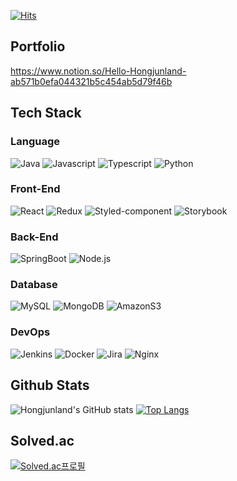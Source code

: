 [![Hits](https://hits.seeyoufarm.com/api/count/incr/badge.svg?url=https%3A%2F%2Fgithub.com%2Fhongjunland&count_bg=%2379C83D&title_bg=%23555555&icon=&icon_color=%23E7E7E7&title=hits&edge_flat=true)](https://hits.seeyoufarm.com)

## Portfolio

https://www.notion.so/Hello-Hongjunland-ab571b0efa044321b5c454ab5d79f46b

## Tech Stack

### Language

![Java](https://img.shields.io/badge/-Java-%23007396?style=flat&logo=java&logoColor=white)
![Javascript](https://img.shields.io/badge/-JavaScript-%23F7DF1E?style=flat&logo=JavaScript&logoColor=black)
![Typescript](https://img.shields.io/badge/-TypeScript-%233178C6?style=flat&logo=Typescript&logoColor=white)
![Python](https://img.shields.io/badge/-Python-%233776AB?style=flat&logo=python&logoColor=white)

### Front-End

![React](https://img.shields.io/badge/-React-%2361DAFB?style=flat&logo=react&logoColor=black)
![Redux](https://img.shields.io/badge/-Redux%20Toolkit-%23764ABC?style=flat&logo=redux&logoColor=black)
![Styled-component](https://img.shields.io/badge/-Styled--component-%23DB7093?style=flat&logo=styled-components&logoColor=white)
![Storybook](https://img.shields.io/badge/-Storybook-%23FF4785?style=flat&logo=Storybook&logoColor=white)

### Back-End

![SpringBoot](https://img.shields.io/badge/-SpringBoot-%236DB33F?style=flat&logo=springboot&logoColor=white)
![Node.js](https://img.shields.io/badge/-Node.js-%23339933?style=flat&logo=node.js&logoColor=white)


### Database

![MySQL](https://img.shields.io/badge/-MySQL-%234479A1?style=flat&logo=mysql&logoColor=white)
![MongoDB](https://img.shields.io/badge/-MongoDB-%2347A248?style=flat&logo=mongodb&logoColor=white)
![AmazonS3](https://img.shields.io/badge/-AmazonS3-%569A31?style=flat&logo=amazons3&logoColor=white)

### DevOps

![Jenkins](https://img.shields.io/badge/-Jenkins-%23D24939?style=flat&logo=jenkins&logoColor=white)
![Docker](https://img.shields.io/badge/Docker-2496ED?style=flat&logo=Docker&logoColor=white)
![Jira](https://img.shields.io/badge/-Jira-0052CC?style=flat&logo=Jira&logoColor=white)
![Nginx](https://img.shields.io/badge/-Nginx-%23009639?style=flat&logo=Nginx&logoColor=white)

## Github Stats

![Hongjunland's GitHub stats](https://github-readme-stats.vercel.app/api?username=hongjunland&show_icons=true&theme=vue)
[![Top Langs](https://github-readme-stats.vercel.app/api/top-langs/?username=hongjunland&layout=compact&theme=vue)](https://github.com/hongjunland)

## Solved.ac


[![Solved.ac프로필](http://mazassumnida.wtf/api/v2/generate_badge?boj=zunza96)](https://solved.ac/zunza96)




